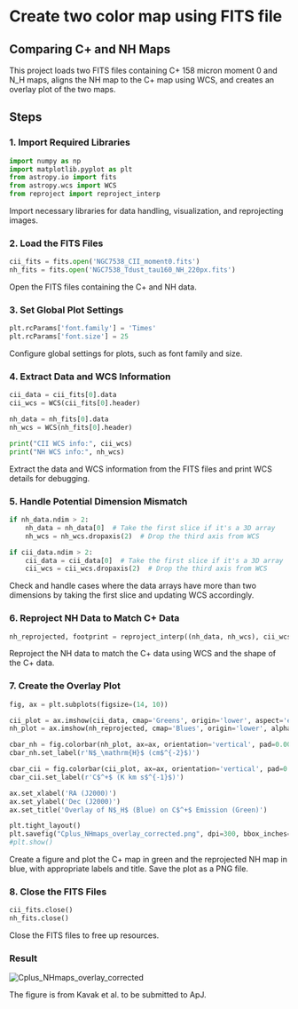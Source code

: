 # Create two color map using FITS file
## Comparing C+ and NH Maps

This project loads two FITS files containing C+ 158 micron moment 0 and N_H maps, aligns the NH map to the C+ map using WCS, and creates an overlay plot of the two maps.

## Steps

### 1. Import Required Libraries
```python
import numpy as np
import matplotlib.pyplot as plt
from astropy.io import fits
from astropy.wcs import WCS
from reproject import reproject_interp
```
Import necessary libraries for data handling, visualization, and reprojecting images.

### 2. Load the FITS Files
```python
cii_fits = fits.open('NGC7538_CII_moment0.fits')
nh_fits = fits.open('NGC7538_Tdust_tau160_NH_220px.fits')
```
Open the FITS files containing the C+ and NH data.

### 3. Set Global Plot Settings
```python
plt.rcParams['font.family'] = 'Times'
plt.rcParams['font.size'] = 25
```
Configure global settings for plots, such as font family and size.

### 4. Extract Data and WCS Information
```python
cii_data = cii_fits[0].data
cii_wcs = WCS(cii_fits[0].header)

nh_data = nh_fits[0].data
nh_wcs = WCS(nh_fits[0].header)

print("CII WCS info:", cii_wcs)
print("NH WCS info:", nh_wcs)
```
Extract the data and WCS information from the FITS files and print WCS details for debugging.

### 5. Handle Potential Dimension Mismatch
```python
if nh_data.ndim > 2:
    nh_data = nh_data[0]  # Take the first slice if it's a 3D array
    nh_wcs = nh_wcs.dropaxis(2)  # Drop the third axis from WCS

if cii_data.ndim > 2:
    cii_data = cii_data[0]  # Take the first slice if it's a 3D array
    cii_wcs = cii_wcs.dropaxis(2)  # Drop the third axis from WCS
```
Check and handle cases where the data arrays have more than two dimensions by taking the first slice and updating WCS accordingly.

### 6. Reproject NH Data to Match C+ Data
```python
nh_reprojected, footprint = reproject_interp((nh_data, nh_wcs), cii_wcs, shape_out=cii_data.shape)
```
Reproject the NH data to match the C+ data using WCS and the shape of the C+ data.

### 7. Create the Overlay Plot
```python
fig, ax = plt.subplots(figsize=(14, 10))

cii_plot = ax.imshow(cii_data, cmap='Greens', origin='lower', aspect='equal', vmin=0, vmax=400)
nh_plot = ax.imshow(nh_reprojected, cmap='Blues', origin='lower', alpha=0.5, aspect='equal', vmin=18, vmax=28)

cbar_nh = fig.colorbar(nh_plot, ax=ax, orientation='vertical', pad=0.00, aspect=28)
cbar_nh.set_label(r'N$_\mathrm{H}$ (cm$^{-2}$)')

cbar_cii = fig.colorbar(cii_plot, ax=ax, orientation='vertical', pad=0.00, aspect=28)
cbar_cii.set_label(r'C$^+$ (K km s$^{-1}$)')

ax.set_xlabel('RA (J2000)')
ax.set_ylabel('Dec (J2000)')
ax.set_title('Overlay of N$_H$ (Blue) on C$^+$ Emission (Green)')

plt.tight_layout()
plt.savefig("Cplus_NHmaps_overlay_corrected.png", dpi=300, bbox_inches='tight')
#plt.show()
```
Create a figure and plot the C+ map in green and the reprojected NH map in blue, with appropriate labels and title. Save the plot as a PNG file.

### 8. Close the FITS Files
```python
cii_fits.close()
nh_fits.close()
```
Close the FITS files to free up resources.


### Result

![Cplus_NHmaps_overlay_corrected](https://github.com/umitkavak/TwoColorMap/assets/26542534/ceb95a8a-55d9-455f-92d7-32591fcb2ceb)


The figure is from Kavak et al. to be submitted to ApJ.

